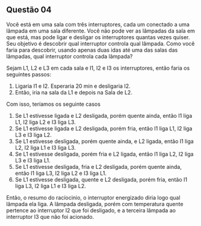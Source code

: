## Questão 04
Você está em uma sala com três interruptores, cada um conectado a uma lâmpada em uma sala diferente. Você não pode ver as lâmpadas da sala em que está, mas pode ligar e desligar os interruptores quantas vezes quiser.
  Seu objetivo é descobrir qual interruptor controla qual lâmpada. Como você faria para descobrir, usando apenas duas idas até uma das salas das lâmpadas, qual interruptor controla cada lâmpada?

  Sejam L1, L2 e L3 em cada sala e I1, I2 e I3 os interruptores, então faria os seguintes passos:

  1) Ligaria I1 e I2. Esperaria 20 min e desligaria I2.
  2) Então, iria na sala da L1 e depois na Sala de L2.

Com isso, teríamos os seguinte casos
1. Se L1 estivesse ligada e L2 desligada, porém quente ainda, então I1 liga L1, I2 liga L2 e I3 liga L3.
2. Se L1 estivesse ligada e L2 desligada, porém fria, então I1 liga L1, I2 liga L3 e I3 liga L2.
3. Se L1 estivesse desligada, porém quente ainda, e L2 ligada, então I1 liga L2, I2 liga L1 e I3 liga L3.
4. Se L1 estivesse desligada, porém fria e L2 ligada, então I1 liga L2, I2 liga L3 e I3 liga L1.
5. Se L1 estivesse desligada, fria e L2 desligada, porém quente ainda, então I1 liga L3, I2 liga L2 e I3 liga L1.
6. Se L1 estivesse desligada, quente e L2 desligada, porém fria, então I1 liga L3, I2 liga L1 e I3 liga L2.


Então, o resumo do racíocinio, o interruptor energizado diria logo qual lâmpada ela liga. A lâmpada desligada, porém com temperatura quente pertence ao interruptor I2 que foi desligado, e a terceira lâmpada ao interruptor I3 que não foi acionado.
